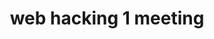 ---
credit:
- Nathan Farlow
- Kevin H.
featured: false
recording: ''
tags:
- Client-Server Relationships
- Web Hacking
- Chrome Devtools
- Web Fundamentals
- Http, CSS, JS
time_close: ''
time_start: '2021-09-09T23:00:00.000000Z'
title: web hacking 1 meeting
week_number: 2
---